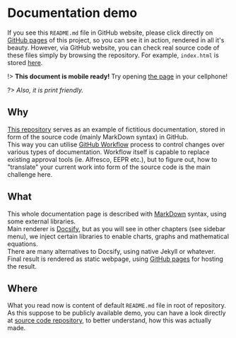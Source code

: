 # Documentation demo

If you see this `README.md` file in GitHub website, please click directly on [GitHub pages](https://do-team.github.io/document/#/) of this project, so you can see it in action, rendered in all it's beauty. However, via GitHub website, you can check real source code of these files simply by browsing the repository. For example, `index.html` is stored  [here](https://github.com/do-team/document/blob/master/index.html).

!> **This document is mobile ready!** Try opening [the page](https://do-team.github.io/document/#/) in your cellphone!

?> *Also, it is print friendly.*

## Why

[This repository](https://github.com/do-team/document/) serves as an example of fictitious documentation, stored in form of the source code (mainly MarkDown syntax) in GitHub.  
This way you can utilise [GitHub Workflow](https://guides.github.com/introduction/flow/) process to control changes over various types of documentation. Workflow itself is capable to replace existing approval tools (ie. Alfresco, EEPR etc.), but to figure out, how to "translate" your current work into form of the source code is the main challenge here.  

## What

This whole documentation page is described with [MarkDown](https://en.wikipedia.org/wiki/Markdown) syntax, using some external libraries.  
Main renderer is [Docsify](https://docsify.js.org), but as you will see in other chapters (see sidebar menu), we inject certain libraries to enable charts, graphs and mathematical equations.  
There are many alternatives to Docsify, using native Jekyll or whatever.  
Final result is rendered as static webpage, using [GitHub pages](https://pages.github.com/) for hosting the result.  

## Where

What you read now is content of default `README.md` file in root of repository. As this suppose to be publicly available demo, you can have a look directly at [source code repository](https://github.com/do-team/document), to better understand, how this was actually made.  
